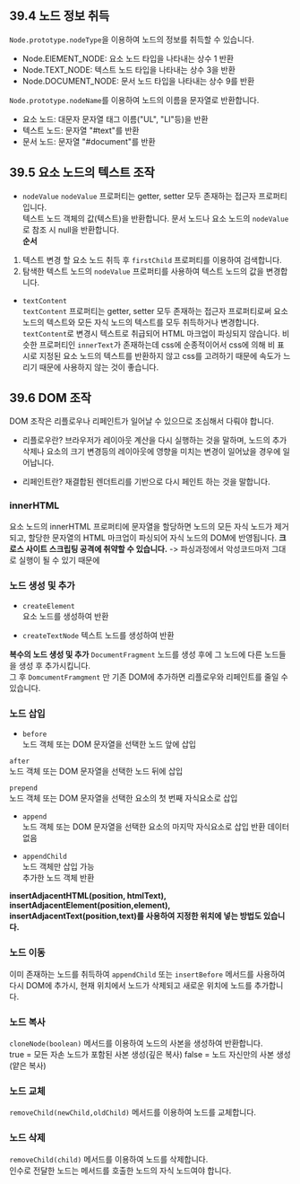 ## 39.4 노드 정보 취득
`Node.prototype.nodeType`을 이용하여 노드의 정보를 취득할 수 있습니다.  
- Node.ElEMENT_NODE: 요소 노드 타입을 나타내는 상수 1 반환
- Node.TEXT_NODE: 텍스트 노드 타입을 나타내는 상수 3을 반환
- Node.DOCUMENT_NODE: 문서 노드 타입을 나타내는 상수 9를 반환  

`Node.prototype.nodeName`를 이용하여 노드의 이름을 문자열로 반환합니다.
- 요소 노드: 대문자 문자열 태그 이름("UL", "LI"등)을 반환
- 텍스트 노드: 문자열 "#text"를 반환
- 문서 노드: 문자열 "#document"를 반환

## 39.5 요소 노드의 텍스트 조작
- `nodeValue`
`nodeValue` 프로퍼티는 getter, setter 모두 존재하는 접근자 프로퍼티입니다.    
텍스트 노드 객체의 값(텍스트)을 반환합니다. 문서 노드나 요소 노드의 `nodeValue`로 참조 시 null을 반환합니다.  
**순서**
1. 텍스트 변경 할 요소 노드 취득 후 `firstChild` 프로퍼티를 이용하여 검색합니다.
2. 탐색한 텍스트 노드의 `nodeValue` 프로퍼티를 사용하여 텍스트 노드의 값을 변경합니다.

- `textContent`  
`textContent` 프로퍼티는 getter, setter 모두 존재하는 접근자 프로퍼티로써 요소 노드의 텍스트와 모든 자식 노드의 텍스트를 모두 취득하거나 변경합니다.
`textContent`로 변경시 텍스트로 취급되어 HTML 마크업이 파싱되지 않습니다.
비슷한 프로퍼티인 `innerText`가 존재하는데 css에 순종적이어서 css에 의해 비 표시로 지정된 요소 노드의 텍스트를 반환하지 않고 css를 고려하기 때문에 속도가 느리기 때문에 사용하지 않는 것이 좋습니다.

## 39.6 DOM 조작
DOM 조작은 리플로우나 리페인트가 일어날 수 있으므로 조심해서 다뤄야 합니다.

* 리플로우란?
브라우저가 레이아웃 계산을 다시 실행하는 것을 말하며, 노드의 추가 삭제나 요소의 크기 변경등의 레이아웃에 영향을 미치는 변경이 일어났을 경우에 일어납니다.

* 리페인트란?
재결합된 렌더트리를 기반으로 다시 페인트 하는 것을 말합니다.

### innerHTML
요소 노드의   innerHTML 프로퍼티에 문자열을 할당하면 노드의 모든 자식 노드가 제거되고, 할당한 문자열의 HTML 마크업이 파싱되어 자식 노드의 DOM에 반영됩니다.
**크로스 사이트 스크립팅 공격에 취약할 수 있습니다.**
-> 파싱과정에서 악성코드마저 그대로 실행이 될 수 있기 때문에

### 노드 생성 및 추가
- `createElement`  
요소 노드를 생성하여 반환

- `createTextNode`
텍스트 노드를 생성하여 반환

**복수의 노드 생성 및 추가**
`DocumentFragment` 노드를 생성 후에 그 노드에 다른 노드들을 생성 후 추가시킵니다.  
그 후 `DomcumentFramgment` 만 기존 DOM에 추가하면 리플로우와 리페인트를 줄일 수 있습니다.

### 노드 삽입
- `before`  
노드 객체 또는 DOM 문자열을 선택한 노드 앞에 삽입

`after`  
노드 객체 또는 DOM 문자열을 선택한 노드 뒤에 삽입

`prepend`  
노드 객체 또는 DOM 문자열을 선택한 요소의 첫 번째 자식요소로 삽입

- `append`  
노드 객체 또는 DOM 문자열을 선택한 요소의 마지막 자식요소로 삽입
반환 데이터 없음

- `appendChild`  
노드 객체만 삽입 가능  
추가한 노드 객체 반환

**insertAdjacentHTML(position, htmlText), insertAdjacentElement(position,element), insertAdjacentText(position,text)를 사용하여 지정한 위치에 넣는 방법도 있습니다.**

### 노드 이동
이미 존재하는 노드를 취득하여 `appendChild` 또는 `insertBefore` 메서드를 사용하여 다시 DOM에 추가시, 현재 위치에서 노드가 삭제되고 새로운 위치에 노드를 추가합니다.

### 노드 복사
`cloneNode(boolean)` 메서드를 이용하여 노드의 사본을 생성하여 반환합니다.  
true = 모든 자손 노드가 포함된 사본 생성(깊은 복사)
false = 노드 자신만의 사본 생성(얕은 복사)

### 노드 교체
`removeChild(newChild,oldChild)` 메서드를 이용하여 노드를 교체합니다.

### 노드 삭제
`removeChild(child)` 메서드를 이용하여 노드를 삭제합니다.  
인수로 전달한 노드는 메서드를 호출한 노드의 자식 노드여야 합니다.
